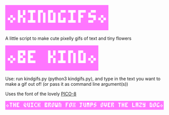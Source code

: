![kindgifs](https://raw.githubusercontent.com/ianfare/kindgifs/master/kindgifs.gif)

A little script to make cute pixelly gifs of text and tiny flowers

![be kind](https://raw.githubusercontent.com/ianfare/kindgifs/master/be_kind.gif)

Use: run kindgifs.py (python3 kindgifs.py), and type in the text you want to make a gif out of! (or pass it as command line argument(s))

Uses the font of the lovely [PICO-8](http://www.lexaloffle.com/pico-8.php)

![the quick brown fox jumps over the lazy dog](https://raw.githubusercontent.com/ianfare/kindgifs/master/the_quick_brown_fox_jumps_over_the_lazy_dog.gif)
